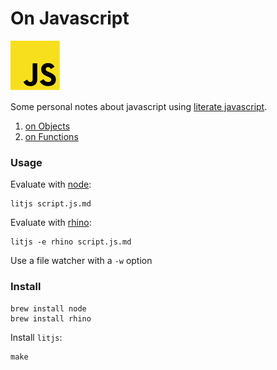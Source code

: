 # On Javascript

![javascript](//raw.githubusercontent.com/thomd/on-javascript/images/js.png)

Some personal notes about javascript using [literate javascript][1].

1. [on Objects](objects.js.md)
2. [on Functions](functions.js.md)

### Usage

Evaluate with [node][2]:

    litjs script.js.md

Evaluate with [rhino][3]:

    litjs -e rhino script.js.md

Use a file watcher with a `-w` option

### Install

    brew install node
    brew install rhino

Install `litjs`:

    make

[1]: http://en.wikipedia.org/wiki/Literate_programming
[2]: http://nodejs.org
[3]: https://developer.mozilla.org/de/docs/Rhino
